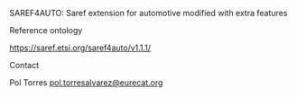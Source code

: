 SAREF4AUTO: Saref extension for automotive modified with extra features

Reference ontology

https://saref.etsi.org/saref4auto/v1.1.1/

Contact

Pol Torres pol.torresalvarez@eurecat.org
